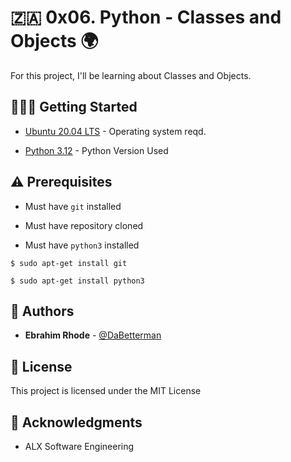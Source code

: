 # 🇿🇦 0x06. Python - Classes and Objects 🌍

For this project, I'll be learning about Classes and Objects.

## 🏃🏽‍♂️ Getting Started

* [Ubuntu 20.04 LTS](http://releases.ubuntu.com/20.04/) - Operating system reqd.

* [Python 3.12](https://www.python.org/downloads/release/python-3120/) - Python Version Used

## ⚠️ Prerequisites

* Must have `git` installed

* Must have repository cloned

* Must have `python3` installed

```
$ sudo apt-get install git
```

```
$ sudo apt-get install python3
```

## 📕 Authors
* **Ebrahim Rhode** - [@DaBetterman](https://github.com/DaBetterman)

## 🔬 License

This project is licensed under the MIT License



## 📣 Acknowledgments

* ALX Software Engineering